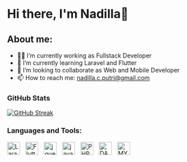 # Hi there, I'm Nadilla👋
## About me:
- 👩‍💻 I’m currently working as Fullstack Developer
- 🌱 I’m currently learning Laravel and Flutter
- 👯 I’m looking to collaborate as Web and Mobile Developer
- 📫 How to reach me: nadilla.c.putri@gmail.com


### GitHub Stats
[![GitHub Streak](https://github-readme-streak-stats.herokuapp.com?user=nadillachantika&theme=tokyonight)](https://git.io/streak-stats)

### Languages and Tools:
[<img align="left" alt="Laravel" width="30px" src="https://upload.wikimedia.org/wikipedia/commons/thumb/9/9a/Laravel.svg/1969px-Laravel.svg.png" style="padding-right:10px;" />][laravel]
[<img align="left" alt="Flutter" width="30px" src="https://cdn.jsdelivr.net/gh/devicons/devicon/icons/flutter/flutter-original.svg" style="padding-right:10px;" />][flutter]
[<img align="left" alt="jquery" width="30px" src="https://cdn.jsdelivr.net/gh/devicons/devicon/icons/jquery/jquery-original-wordmark.svg" style="padding-right:10px;" />][jquery]
[<img align="left" alt="javascript" width="30px" src="https://cdn.jsdelivr.net/gh/devicons/devicon/icons/javascript/javascript-original.svg" style="padding-right:10px;" />][javascript]
[<img align="left" alt="PHP" width="30px" src="https://cdn.jsdelivr.net/gh/devicons/devicon/icons/php/php-original.svg" style="padding-right:10px;" />][php]
[<img align="left" alt="DART" width="30px" src="https://cdn.jsdelivr.net/gh/devicons/devicon/icons/dart/dart-original.svg" style="padding-right:10px;" />][dart]
[<img align="left" alt="MYSQL" width="30px" src="https://cdn.jsdelivr.net/gh/devicons/devicon/icons/mysql/mysql-original.svg" style="padding-right:10px;" />][mysql]

[laravel]: #
[flutter]: #
[jquery]: #
[javascript]: #
[php]: #
[dart]: #
[mysql]: #


